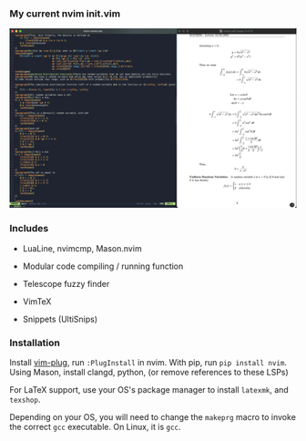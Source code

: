 ### My current nvim init.vim
![alt text](ex.png)

### Includes
- LuaLine, nvimcmp, Mason.nvim


- Modular code compiling / running function


- Telescope fuzzy finder


- VimTeX


- Snippets (UltiSnips)

### Installation


Install [vim-plug](https://github.com/junegunn/vim-plug), run `:PlugInstall` in nvim. With pip, run
`pip install nvim`. Using Mason, install clangd, python, (or remove references to these LSPs)


For LaTeX support, use your OS's package manager to install `latexmk`, and `texshop`.


Depending on your OS, you will need to change the `makeprg` macro to invoke the correct
`gcc` executable. On Linux, it is `gcc`.
